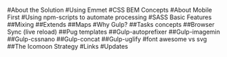 #About the Solution
#Using Emmet
#CSS BEM Concepts
#About Mobile First
#Using npm-scripts to automate processing
#SASS Basic Features
##Mixing
##Extends
##Maps
#Why Gulp?
##Tasks concepts
##Browser Sync (live reload)
##Pug templates
##Gulp-autoprefixer
##Gulp-imagemin
##Gulp-cssnano
##Gulp-concat
##Gulp-uglify
#font awesome vs svg
##The Icomoon Strategy
#Links
#Updates
